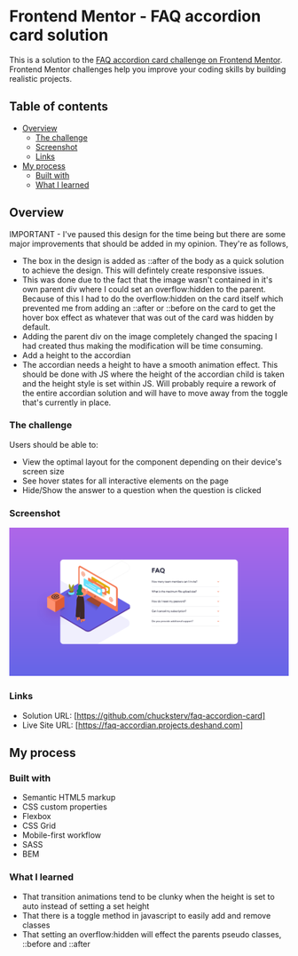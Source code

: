 # Frontend Mentor - FAQ accordion card solution

This is a solution to the [FAQ accordion card challenge on Frontend Mentor](https://www.frontendmentor.io/challenges/faq-accordion-card-XlyjD0Oam). Frontend Mentor challenges help you improve your coding skills by building realistic projects.

## Table of contents

- [Overview](#overview)
  - [The challenge](#the-challenge)
  - [Screenshot](#screenshot)
  - [Links](#links)
- [My process](#my-process)
  - [Built with](#built-with)
  - [What I learned](#what-i-learned)

## Overview

IMPORTANT - I've paused this design for the time being but there are some major improvements that should be added in my opinion. They're as follows,

- The box in the design is added as ::after of the body as a quick solution to achieve the design. This will defintely create responsive issues.
- This was done due to the fact that the image wasn't contained in it's own parent div where I could set an overflow:hidden to the parent. Because of this I had to do the overflow:hidden on the card itself which prevented me from adding an ::after or ::before on the card to get the hover box effect as whatever that was out of the card was hidden by default.
- Adding the parent div on the image completely changed the spacing I had created thus making the modification will be time consuming.
- Add a height to the accordian
- The accordian needs a height to have a smooth animation effect. This should be done with JS where the height of the accordian child is taken and the height style is set within JS. Will probably require a rework of the entire accordian solution and will have to move away from the toggle that's currently in place.

### The challenge

Users should be able to:

- View the optimal layout for the component depending on their device's screen size
- See hover states for all interactive elements on the page
- Hide/Show the answer to a question when the question is clicked

### Screenshot

![](./screenshot.png)

### Links

- Solution URL: [https://github.com/chucksterv/faq-accordion-card]
- Live Site URL: [https://faq-accordian.projects.deshand.com]

## My process

### Built with

- Semantic HTML5 markup
- CSS custom properties
- Flexbox
- CSS Grid
- Mobile-first workflow
- SASS
- BEM

### What I learned

- That transition animations tend to be clunky when the height is set to auto instead of setting a set height
- That there is a toggle method in javascript to easily add and remove classes
- That setting an overflow:hidden will effect the parents pseudo classes, ::before and ::after
